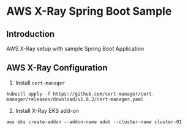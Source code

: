 # AWS X-Ray Spring Boot Sample

## Introduction

AWS X-Ray setup with sample Spring Boot Application

## AWS X-Ray Configuration

1. Install `cert-manager`

```shell
kubectl apply -f https://github.com/cert-manager/cert-manager/releases/download/v1.8.2/cert-manager.yaml
```

2. Install X-Ray EKS add-on

```shell
aws eks create-addon --addon-name adot --cluster-name cluster-01
```